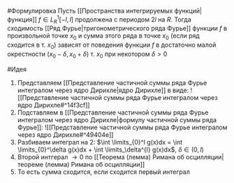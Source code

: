 #Формулировка 
Пусть [[Пространства интегрируемых функций|функция]] $f ∈ L^1_R [−l,l]$ продолжена с периодом $2l$ на $R$. Тогда сходимость [[Ряд Фурье|тригонометрического ряда Фурье]] функции $f$ в произвольной точке $x_0$ и сумма этого ряда в точке $x_0$ (если ряд сходится в т. $x_0$) зависят от поведения функции $f$ в достаточно малой окрестности $(x_0 − δ, x_0 + δ)$ т. $x_0$ при некотором $δ > 0$

#Идея 
1. Представляем [[Представление частичной суммы ряда Фурье интегралом через ядро Дирихле|ядро Дирихле]] в виде: ![[Представление частичной суммы ряда Фурье интегралом через ядро Дирихле#^14f3cf]]
2. Подставляем в [[Представление частичной суммы ряда Фурье интегралом через ядро Дирихле|формулу частичной суммы ряда Фурье]]: ![[Представление частичной суммы ряда Фурье интегралом через ядро Дирихле#^49404e]]
3. Разбиваем интеграл на 2: $\int \limits_{0}^l g(x)dx = \int \limits_{0}^\delta g(x)dx + \int \limits_\delta^{l} g(x)dx$, $\delta \in (0, l)$
4. Второй интгерал $\rightarrow 0$ по [[Теорема (лемма) Римана об осцилляции|теореме (лемма) Римана об осцилляции]]
5. То есть сумма сходится, если сходится первый интеграл